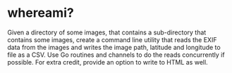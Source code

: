 # whereami?

Given a directory of some images, that contains a sub-directory that contains
some images, create a command line utility that reads the EXIF data from the
images and writes the image path, latitude and longitude to file as a CSV. Use
Go routines and channels to do the reads concurrently if possible. For extra
credit, provide an option to write to HTML as well.
